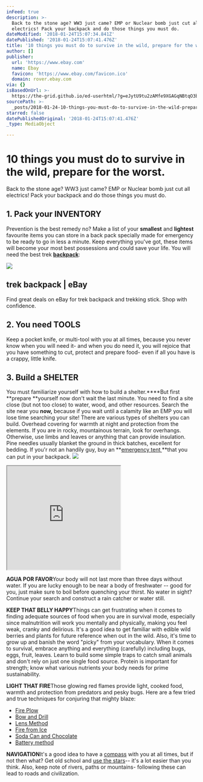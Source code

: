 ```yaml
---
inFeed: true
description: >-
  Back to the stone age? WW3 just came? EMP or Nuclear bomb just cut all
  electrics! Pack your backpack and do those things you must do.
dateModified: '2018-01-24T15:07:34.841Z'
datePublished: '2018-01-24T15:07:41.476Z'
title: '10 things you must do to survive in the wild, prepare for the worst.'
author: []
publisher:
  url: 'https://www.ebay.com'
  name: Ebay
  favicon: 'https://www.ebay.com/favicon.ico'
  domain: rover.ebay.com
via: {}
isBasedOnUrl: >-
  https://the-grid.github.io/ed-userhtml/?g=eJytU9tu2zAMfe9XGAGqNBtqO3bjxVuVofOaougtaAN0wDYEis3ESmXLk-km-ftRcbsOw9an6cXkMXVIHlLHdWpkhQ5uK-AdhA16K_EoWrTj1Cbl3Ryxeu95IitdmIutm-rCW0gFtbeqvUKW3upHA2Z72HcjNzgkwF3V3dGx15KM9o7_Rw6LzkSK8hESXSKU-EqmNBemBuSdBheHw84_Mo_2Mp02BVG5ayMRDrrfNmHyerF_MtviO38rPp1_rIxeGlGcZ7zPUlFUZAzCcOgfBX7fZ6i1sr98P4hY2tSobeSZVhl7gO1am4zvB0Pr7wdJomVJn0-NUlJb67pZLgHJoMJEtR_EbC0zzPm7YMhykMsceeyzBSlFyW0XiVba8JBOFDEly4cXIAyZMEavW2Q8jmPfZ6l1-jwaxPF43HoB_5rcXN7cTu9vvhO1KQTy80Is4ZLoKGQ3lanVbXr6ZTo7uf48O786OTtlUIq5gjsQJs35ljU1THTVKGFaCGpesoUBuMtlVclySS7q6lYgZHegFBgCaD5FfS8xn4jtRChCMmiHQoI8UZeszvX6Yp0ItCWRD5tUNRkQQNo-exdP8tJQLNynE5GS_TCOowEZR4N-eMQyuUsnSx74Vg_cEJ9oUFNWrWwBKFFBO7GFEnV-umsz413nrSPr8W8QAV1WkVLT3RUbMIOqnM1-YbuIVJAYc1oF6tjGHFwJzN2F0tq0phFlpouDnvPGob3ZHafXs3c7I7u7zw-h6_Q-7L08i58JZVLL
sourcePath: >-
  _posts/2018-01-24-10-things-you-must-do-to-survive-in-the-wild-prepare-for-th.md
starred: false
datePublishedOriginal: '2018-01-24T15:07:41.476Z'
_type: MediaObject

---
```

# 10 things you must do to survive in the wild, prepare for the worst.

Back to the stone age? WW3 just came? EMP or Nuclear bomb just cut all electrics! Pack your backpack and do those things you must do.

## 1\. Pack your **INVENTORY**

Prevention is the best remedy no? Make a list of your **smallest** and **lightest** favourite items you can store in a back pack specially made for emergency to be ready to go in less a minute. Keep everything you've got, these items will become your most best possessions and could save your life. You will need the best trek **[backpack][0]**:

<article style=""><img src="https://s3-us-west-2.amazonaws.com/the-grid-img/p/618e2f36fc040f4cbd50fc439c43cfea31dd6de1.png" /><h1>trek backpack | eBay</h1><p>Find great deals on eBay for trek backpack and trekking stick. Shop with confidence.</p></article>

## 2\. You need **TOOLS**

Keep a pocket knife, or multi-tool with you at all times, because you never know when you will need it- and when you do need it, you will rejoice that you have something to cut, protect and prepare food- even if all you have is a crappy, little knife.

## 3\. Build a **SHELTER**

You must familiarize yourself with how to build a shelter.****But first **prepare **yourself now don't wait the last minute. You need to find a site close (but not too close) to water, wood, and other resources. Search the site near you **now,** because if you wait until a calamity like an EMP you will lose time searching your site! There are various types of shelters you can build. Overhead covering for warmth at night and protection from the elements. If you are in rocky, mountainous terrain, look for overhangs. Otherwise, use limbs and leaves or anything that can provide insulation. Pine needles usually blanket the ground in thick batches, excellent for bedding. If you'r not an handily guy, buy an **[emergency tent ][1]**that you can put in your backpack.
![](https://the-grid-user-content.s3-us-west-2.amazonaws.com/dae10bab-dda7-424b-983c-78f21cc9da7d.png)

<iframe src="https://the-grid.github.io/ed-userhtml/?g=eJztll1P2zAUhu_5FVUucge1HTtuGGYamyhDIKahsXU3kWMftxn5wjZ07NfPTdOO63USmtSTm5zXznuO7EdHOSmNlTWMnH-uQETLUvvFMSao-_lmAeV84Y8JXSXRqJZ2Xjb9BhGhTb7e1AtO2baqymYuoqaNRr1v0VoNdr1slYjG46U7bOSRrOWvtjmU2j07D_WRautxsJ6Dd-OHt7dgn0oFd2Bd2TaCIMTRhJD4poHLW4Hjmw6s9KulKfh3-sLXVXwt7T34T5VUIL7cxq59tOFNqtiCEQ8md10uXdnkvqxiqXP_3IHobKsflc9D0_ext1Ldh-7zUosfYatzhwTFdW_b9bbrpoPhfFU6FOnlGhovzhCe3lylfDaNV1XcS2Hl_lELabTUBGcFA4M0TjTHXONCY0QKrCCJ3aJd5sOBGVk56L_M2w4al4fOG1jmy7LR7VJ4-whxZ8MZ5aqtWiuSPmJf-mojIZSmCsXFfMhNH9HpwSjEyXh976cHJ3sA_g0AaHJ5_jU9m20B2AoDAASzpJgUhUzD5ReUaTRhJlWqAEIQ43QnAIxBiOE9AK8IAE8_sLvs2_kWgK0wAJBmGTUZ5WEGJOGhmmkNDHOpZEYpRTsDgNAegNcEgFxOP1_Pvv8BYCMMAOBJobjmgClQqXky4dKkKU9MBqTQSbYH4D8HIL2avT-_oC8mwCAMALCUSpAcOFVAFGaZUbTITIKYSahku02Av_8H-A3-q3uH" height="275" style=""></iframe>

**AGUA POR FAVOR**Your body will not last more than three days without water. If you are lucky enough to be near a body of freshwater -- good for you, just make sure to boil before quenching your thirst. No water in sight? Continue your search and construct a rain catcher or water still.

**KEEP THAT BELLY HAPPY**Things can get frustrating when it comes to finding adequate sources of food when you are in survival mode, especially since malnutrition will work you mentally and physically, making you feel weak, cranky and delirious. It's a good idea to get familiar with edible wild berries and plants for future reference when out in the wild. Also, it's time to grow up and banish the word "picky" from your vocabulary. When it comes to survival, embrace anything and everything (carefully) including bugs, eggs, fruit, leaves. Learn to build some simple traps to catch small animals and don't rely on just one single food source. Protein is important for strength; know what various nutrients your body needs for prime sustainability.

**LIGHT THAT FIRE**Those glowing red flames provide light, cooked food, warmth and protection from predators and pesky bugs. Here are a few tried and true techniques for conjuring that mighty blaze:

* [Fire Plow][2]
* [Bow and Drill][3]
* [Lens Method][4]
* [Fire from Ice][5]
* [Soda Can and Chocolate][6]
* [Battery method][7]

**NAVIGATION**It's a good idea to have a [compass][8] with you at all times, but if not then what? Get old school and [use the stars][9]-- it's a lot easier than you think. Also, keep note of rivers, paths or mountains- following these can lead to roads and civilization.

[0]: https://rover.ebay.com/rover/1/711-53200-19255-0/1?ff3=4&toolid=11800&pub=5575272753&campid=5338042010&mpre=https%3A%2F%2Fwww.ebay.com%2Fsch%2Fi.html%3F_from%3DR40%26_sacat%3D0%26_nkw%3Dtrek%2Bbackpack%26_sop%3D12
[1]: https://rover.ebay.com/rover/1/711-53200-19255-0/1?ff3=4&toolid=11800&pub=5575272753&campid=5338042010&mpre=https%3A%2F%2Fwww.ebay.com%2Fsch%2Fi.html%3F_from%3DR40%26_sacat%3D0%26_nkw%3Demergency%2Btent%26_sop%3D12
[2]: http://www.hollowtop.com/spt_html/fireplow.htm
[3]: http://www.wildwoodsurvival.com/survival/fire/bowdrill/pmoc/basicbowdrill.html
[4]: http://www.wildwoodsurvival.com/survival/fire/magnifier/
[5]: http://wildwoodsurvival.com/survival/fire/ice/rb/rbfirefromice3a.html
[6]: http://wildwoodsurvival.com/survival/fire/cokeandchocolatebar/
[7]: http://www.wildwoodsurvival.com/survival/fire/battery/
[8]: http://www.theclymb.com/all/brand-event/330134/show-product/482273?f=mi
[9]: http://www.wengerna.com/blog/lost-just-look-at-the-stars/